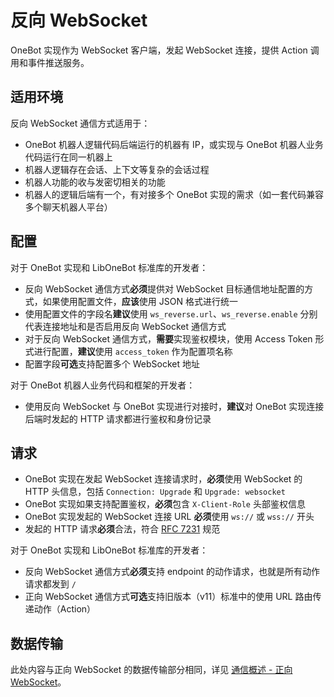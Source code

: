 # 反向 WebSocket

OneBot 实现作为 WebSocket 客户端，发起 WebSocket 连接，提供 Action 调用和事件推送服务。

## 适用环境

反向 WebSocket 通信方式适用于：

- OneBot 机器人逻辑代码后端运行的机器有 IP，或实现与 OneBot 机器人业务代码运行在同一机器上
- 机器人逻辑存在会话、上下文等复杂的会话过程
- 机器人功能的收与发密切相关的功能
- 机器人的逻辑后端有一个，有对接多个 OneBot 实现的需求（如一套代码兼容多个聊天机器人平台）

## 配置

对于 OneBot 实现和 LibOneBot 标准库的开发者：

- 反向 WebSocket 通信方式**必须**提供对 WebSocket 目标通信地址配置的方式，如果使用配置文件，**应该**使用 JSON 格式进行统一
- 使用配置文件的字段名**建议**使用 `ws_reverse.url`、`ws_reverse.enable` 分别代表连接地址和是否启用反向 WebSocket 通信方式
- 对于反向 WebSocket 通信方式，**需要**实现鉴权模块，使用 Access Token 形式进行配置，**建议**使用 `access_token` 作为配置项名称
- 配置字段**可选**支持配置多个 WebSocket 地址

对于 OneBot 机器人业务代码和框架的开发者：

- 使用反向 WebSocket 与 OneBot 实现进行对接时，**建议**对 OneBot 实现连接后端时发起的 HTTP 请求都进行鉴权和身份记录

## 请求

- OneBot 实现在发起 WebSocket 连接请求时，**必须**使用 WebSocket 的 HTTP 头信息，包括 `Connection: Upgrade` 和 `Upgrade: websocket`
- OneBot 实现如果支持配置鉴权，**必须**包含 `X-Client-Role` 头部鉴权信息
- OneBot 实现发起的 WebSocket 连接 URL **必须**使用 `ws://` 或 `wss://` 开头
- 发起的 HTTP 请求**必须**合法，符合 [RFC 7231](https://datatracker.ietf.org/doc/html/rfc7231) 规范

对于 OneBot 实现和 LibOneBot 标准库的开发者：

- 反向 WebSocket 通信方式**必须**支持 endpoint 的动作请求，也就是所有动作请求都发到 `/`
- 正向 WebSocket 通信方式**可选**支持旧版本（v11）标准中的使用 URL 路由传递动作（Action）

## 数据传输

此处内容与正向 WebSocket 的数据传输部分相同，详见 [通信概述 - 正向 WebSocket](../websocket)。